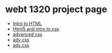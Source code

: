 # webt 1320 project page

 <ul>
     <li><a href="intro_to_html_images/index.html" target="_blank">Intro to HTML</a></li>
     <li><a href="html5_intro_css/index.html" target="_blank">Html5 and intro to css</a></li>
    <li><a href="advanced_css/index.html" target="_blank">advanced css</a></li>
    <li><a href="adv_css/index.html" target="_blank">adv css</a></li>
    <li><a href="responsive_design/index.html" target="_blank">adv css</a></li>
 </ul>